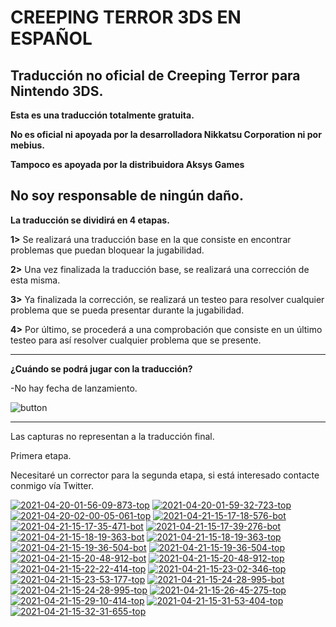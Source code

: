 # CREEPING TERROR 3DS EN ESPAÑOL
Traducción no oficial de Creeping Terror para Nintendo 3DS.
-------------------------------------------

**Esta es una traducción totalmente gratuita.**

**No es oficial ni apoyada por la desarrolladora Nikkatsu Corporation ni por mebius.**

**Tampoco es apoyada por la distribuidora Aksys Games**

**No soy responsable de ningún daño.**
-------------------------------------------

**La traducción se dividirá en 4 etapas.**

**1>** Se realizará una traducción base en la que consiste en encontrar problemas que puedan bloquear la jugabilidad.

**2>** Una vez finalizada la traducción base, se realizará una corrección de esta misma.

**3>** Ya finalizada la corrección, se realizará un testeo para resolver cualquier problema que se pueda presentar durante la jugabilidad.

**4>** Por último, se procederá a una comprobación que consiste en un último testeo para así resolver cualquier problema que se presente.

-------------------------------------------

**¿Cuándo se podrá jugar con la traducción?**

-No hay fecha de lanzamiento.

<img src="https://i.ibb.co/rGJj2Q8/button.png" alt="button" border="0">

-------------------------------------------
Las capturas no representan a la traducción final.

Primera etapa.

Necesitaré un corrector para la segunda etapa, si está interesado contacte conmigo vía Twitter.

<a href="https://ibb.co/r0Dgwr5"><img src="https://i.ibb.co/r0Dgwr5/2021-04-20-01-56-09-873-top.png" alt="2021-04-20-01-56-09-873-top" border="0"></a> <a href="https://ibb.co/Wy1z2pJ"><img src="https://i.ibb.co/Wy1z2pJ/2021-04-20-01-59-32-723-top.png" alt="2021-04-20-01-59-32-723-top" border="0"></a> <a href="https://ibb.co/pjfmR1M"><img src="https://i.ibb.co/pjfmR1M/2021-04-20-02-00-05-061-top.png" alt="2021-04-20-02-00-05-061-top" border="0"></a> <a href="https://ibb.co/F43jmkD"><img src="https://i.ibb.co/F43jmkD/2021-04-21-15-17-18-576-bot.png" alt="2021-04-21-15-17-18-576-bot" border="0"></a> <a href="https://ibb.co/2kVsFfy"><img src="https://i.ibb.co/2kVsFfy/2021-04-21-15-17-35-471-bot.png" alt="2021-04-21-15-17-35-471-bot" border="0"></a> <a href="https://ibb.co/L8Bs77x"><img src="https://i.ibb.co/L8Bs77x/2021-04-21-15-17-39-276-bot.png" alt="2021-04-21-15-17-39-276-bot" border="0"></a> <a href="https://ibb.co/R98BWJH"><img src="https://i.ibb.co/R98BWJH/2021-04-21-15-18-19-363-bot.png" alt="2021-04-21-15-18-19-363-bot" border="0"></a> <a href="https://ibb.co/x6RCYL0"><img src="https://i.ibb.co/x6RCYL0/2021-04-21-15-18-19-363-top.png" alt="2021-04-21-15-18-19-363-top" border="0"></a> <a href="https://ibb.co/2M5T21y"><img src="https://i.ibb.co/2M5T21y/2021-04-21-15-19-36-504-bot.png" alt="2021-04-21-15-19-36-504-bot" border="0"></a> <a href="https://ibb.co/NmNjmt0"><img src="https://i.ibb.co/NmNjmt0/2021-04-21-15-19-36-504-top.png" alt="2021-04-21-15-19-36-504-top" border="0"></a> <a href="https://ibb.co/2gN4nv4"><img src="https://i.ibb.co/2gN4nv4/2021-04-21-15-20-48-912-bot.png" alt="2021-04-21-15-20-48-912-bot" border="0"></a> <a href="https://ibb.co/sQdPyzt"><img src="https://i.ibb.co/sQdPyzt/2021-04-21-15-20-48-912-top.png" alt="2021-04-21-15-20-48-912-top" border="0"></a> <a href="https://ibb.co/BG02KR9"><img src="https://i.ibb.co/BG02KR9/2021-04-21-15-22-22-414-top.png" alt="2021-04-21-15-22-22-414-top" border="0"></a> <a href="https://ibb.co/3YMMpK6"><img src="https://i.ibb.co/3YMMpK6/2021-04-21-15-23-02-346-top.png" alt="2021-04-21-15-23-02-346-top" border="0"></a> <a href="https://ibb.co/T8W1XYj"><img src="https://i.ibb.co/T8W1XYj/2021-04-21-15-23-53-177-top.png" alt="2021-04-21-15-23-53-177-top" border="0"></a> <a href="https://ibb.co/qNTYd03"><img src="https://i.ibb.co/qNTYd03/2021-04-21-15-24-28-995-bot.png" alt="2021-04-21-15-24-28-995-bot" border="0"></a> <a href="https://ibb.co/HFz1hR1"><img src="https://i.ibb.co/HFz1hR1/2021-04-21-15-24-28-995-top.png" alt="2021-04-21-15-24-28-995-top" border="0"></a> <a href="https://ibb.co/8KvcDdk"><img src="https://i.ibb.co/8KvcDdk/2021-04-21-15-26-45-275-top.png" alt="2021-04-21-15-26-45-275-top" border="0"></a> <a href="https://ibb.co/KKRnjmY"><img src="https://i.ibb.co/KKRnjmY/2021-04-21-15-29-10-414-top.png" alt="2021-04-21-15-29-10-414-top" border="0"></a> <a href="https://ibb.co/4VxfZbS"><img src="https://i.ibb.co/4VxfZbS/2021-04-21-15-31-53-404-top.png" alt="2021-04-21-15-31-53-404-top" border="0"></a> <a href="https://ibb.co/LxkRMBt"><img src="https://i.ibb.co/LxkRMBt/2021-04-21-15-32-31-655-top.png" alt="2021-04-21-15-32-31-655-top" border="0"></a>
